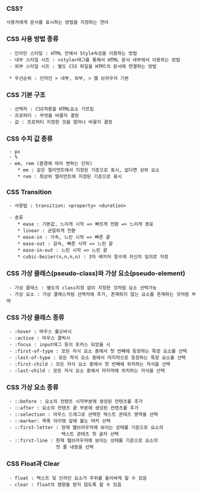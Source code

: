 ### CSS?
```
사용자에게 문서를 표시하는 방법을 지정하는 연어
```

### CSS 사용 방법 종류
```
 - 인라인 스타일 : HTML 안에서 Style속성을 이용하는 방법
 - 내부 스타일 시트 : <style>태그를 통해서 HTML 문서 내부에서 이용하는 방법
 - 외부 스타일 시트 : 별도 CSS 파일을 HTMl의 문서에 연결하는 방법

 * 우선순위 : 인라인 > 내부, 외부, > 웹 브라우저 기본
```

### CSS 기본 구조
```
 - 선택자 : CSS적용할 HTML요소 가르킴
 - 프로퍼티 : 무엇을 바꿀지 결정
 - 값 : 프로퍼티 지정한 것을 얼마나 바꿀지 결정
```

### CSS 수치 값 종류
```
 - px
 - %
 - em, rem (환경에 따라 변하는 단위)
    * em : 같은 엘리먼트에서 지정된 기준으로 표시, 없다면 상위 요소
    * rem : 최상위 엘리먼트에 지정된 기준으로 표시
```

### CSS Transition
```
 - 사용법 : transition: <property> <duration>

 - 종류 
    * ease : 기본값, 느리게 시작 => 빠르게 전환 => 느리게 종료
    * linear : 균일하게 전환
    * ease-in : 가속, 느린 시작 => 빠른 끝
    * ease-out : 감속, 빠른 시작 => 느린 끝
    * ease-in-out : 느린 시작 => 느린 끝
    * cubic-bezier(n,n,n,n) : 3차 배지어 함수에 자신의 임의로 지정
```

### CSS 가상 클래스(pseudo-class)와 가상 요소(pseudo-element)
```
 - 가상 클래스 : 별도의 class지정 없이 지정한 것처럼 요소 선택가능
 - 가상 요소 : 가상 클래스처럼 선택자에 추가, 존재하지 않는 요소를 존재하는 것처럼 부여
```

### CSS 가상 클래스 종류
```
 - :hover : 마우스 롤오버시
 - :active : 마우스 클릭시
 - :focus : input태그 등이 포커스 되었을 시
 - :first-of-type : 모든 자식 요소 중에서 첫 번째에 등장하는 특정 요소를 선택
 - :last-of-type : 모든 작식 요소 중에서 마지막으로 등장하는 특정 요소를 선택
 - :first-child : 모든 자식 요소 중에서 첫 번째에 위치하는 자식을 선택
 - :last-child : 모든 자식 요소 중에서 마지막에 위치하는 자식을 선택
```

### CSS 가상 요소 종류
```
 - ::before : 요소의 컨텐츠 시작부분에 생성된 컨텐츠를 추가
 - ::after : 요소의 컨텐츠 끝 부분에 생성된 컨텐츠를 추가
 - ::selection : 마우스 드래그로 선택한 텍스트 콘테츠 영역을 선택
 - ::marker: 목록 아이텡 앞에 붙는 마커 선택
 - ::first-letter : 현재 웹브라우저에 보이는 상태를 기준으로 요소의 
                    텍스트 콘테츠 첫 글자 선택
 - ::first-line : 현재 웹브라우저에 보이는 상태를 기준으로 요소의
                  첫 줄 내용을 선택
```

### CSS Float과 Clear
```
 - float : 텍스트 및 인라인 요소가 주위를 둘러싸게 할 수 있음
 - clear : float의 영향을 받지 않도록 할 수 있음
```

